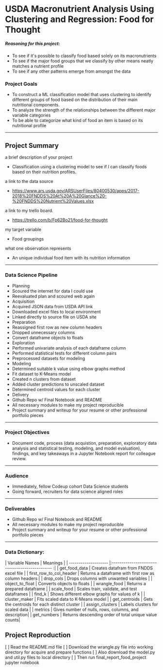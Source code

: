 # USDA Macronutrient Analysis Using Clustering and Regression: Food for Thought


##### Reasoning for this project:
- To see if it's possible to classify food based solely on its macronutrients
- To see if the major food groups that we classify by other means neatly matches a nutrient profile
- To see if any other patterns emerge from amongst the data

### Project Goals
 - To construct a ML classification model that uses clustering to identify different groups of food based on the distribution of their main nutritional components.
 - To analyze the strength of the relationships between the different major variable categories
 - To be able to categorize what kind of food an item is based on its nutritional profile

--------------------

## Project Summary
a brief description of your project
 - Classification using a clustering model to see if I can classify foods based on their nutrition profiles.
 
a link to the data source
 - https://www.ars.usda.gov/ARSUserFiles/80400530/apps/2017-2018%20FNDDS%20At%20A%20Glance%20-%20FNDDS%20Nutrient%20Values.xlsx
 
a link to my trello board.
 - https://trello.com/b/Fp62Bo21/food-for-thought

my target variable
 - Food groupings
 
what one observation represents
 - An unique individual food item with its nutrition information
 
--------------------

### Data Science Pipeline
- Planning
 - Scoured the internet for data I could use
 - Reevaluated plan and scoured web again
- Acquisition
 - Acquired JSON data from USDA API link
 - Downloaded excel files to local environment
 - Linked directly to source file on USDA site
- Preparation
 - Reassigned first row as new column headers
 - Dropped unnecessary columns
 - Convert dataframe objects to floats
- Exploration
 - Performed univariate analysis of each dataframe column
 - Performed statistical tests for different column pairs
 - Preprocessed datasets for modeling
- Modeling
 - Determined suitable k value using elbow graphs method
 - Fit dataset to K-Means model
 - Created n clusters from dataset
 - Added cluster predictions to unscaled dataset
 - Determined centroid values for each cluster
- Delivery
 - Github Repo w/ Final Notebook and README
 - All necessary modules to make my project reproducible
 - Project summary and writeup for your resume or other professional portfolio pieces 
 
--------------------

### Project Objectives
- Document code, process (data acquistion, preparation, exploratory data analysis and statistical testing, modeling, and model evaluation), findings, and key takeaways in a Jupyter Notebook report for colleague review.

--------------------
### Audience
- Immediately, fellow Codeup cohort Data Science students
- Going forward, recruiters for data science aligned roles

--------------------

### Deliverables
- Github Repo w/ Final Notebook and README
- All necessary modules to make my project reproducible
- Project summary and writeup for your resume or other professional portfolio pieces

--------------------

### Data Dictionary:
| Variable Names          | Meanings                                             |
| --------------------    |:-----------------------------------------------     :|
| get_food_data           | Creates datafram from FNDDS excel file               |
| first_row_to_col_header | Returns a dataframe with first row as column headers |
| drop_cols               | Drops columns with unwanted variables                |
| object_to_float         | Converts objects to floats                           |
| wrangle_food            | Returns a prepared dataframe                         |
| scale_food              | Scales train, validate, and test dataframes          |
| find_k                  | Shows different elbow graphs for values of k         |
| cluster_maker           | Fits scaled data to K-Means model                    |
| get_centroids           | Gets the centroids for each distinct cluster         |
| assign_clusters         | Labels clusters for scaled data                      |
| metrics                 | Gives number of nulls, rows, columns, and description|
| get_numbers             | Returns descending order of total unique value counts|
 


## Project Reproduction
[ ] Read the README.md file
[ ] Download the wrangle.py file into working directory for acquire and prepare functions 
[ ] Also download the model.py and util.py files to local directory
[ ] Then run final_report_food_project jupyter notebook
